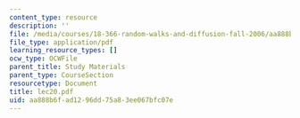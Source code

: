 ```yaml
---
content_type: resource
description: ''
file: /media/courses/18-366-random-walks-and-diffusion-fall-2006/aa888b6fad1296dd75a83ee067bfc07e_lec20.pdf
file_type: application/pdf
learning_resource_types: []
ocw_type: OCWFile
parent_title: Study Materials
parent_type: CourseSection
resourcetype: Document
title: lec20.pdf
uid: aa888b6f-ad12-96dd-75a8-3ee067bfc07e
---
```

